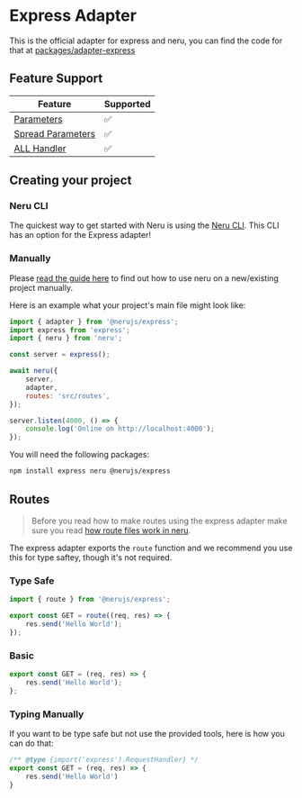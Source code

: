 # Express Adapter

This is the official adapter for express and neru, you can find the code for that at [packages/adapter-express](https://github.com/ghostdevv/neru/tree/main/packages/adapter-express)

## Feature Support

| Feature                                                         | Supported |
|-----------------------------------------------------------------|-----------|
| [Parameters](/guide/routes/parameters#regular-parameters)       | ✅        |
| [Spread Parameters](/guide/routes/parameters#spread-parameters) | ✅        |
| [ALL Handler](/guide/routes/handlers#all-handlers)              | ✅        |

## Creating your project

### Neru CLI

The quickest way to get started with Neru is using the [Neru CLI](/guide/#neru-cli). This CLI has an option for the Express adapter!

### Manually

Please [read the guide here](/guide/#add-neru-to-an-existing-project) to find out how to use neru on a new/existing project manually.

Here is an example what your project's main file might look like:

```js
import { adapter } from '@nerujs/express';
import express from 'express';
import { neru } from 'neru';

const server = express();

await neru({
    server,
    adapter,
    routes: 'src/routes',
});

server.listen(4000, () => {
    console.log('Online on http://localhost:4000');
});
```

You will need the following packages:

```bash
npm install express neru @nerujs/express
```

## Routes

> Before you read how to make routes using the express adapter make sure you read [how route files work in neru](/guide/routes/files).

The express adapter exports the `route` function and we recommend you use this for type saftey, though it's not required.

### Type Safe

```js
import { route } from '@nerujs/express';

export const GET = route((req, res) => {
    res.send('Hello World');
});
```

### Basic

```js
export const GET = (req, res) => {
    res.send('Hello World');
};
```

### Typing Manually

If you want to be type safe but not use the provided tools, here is how you can do that:

```ts
/** @type {import('express').RequestHandler} */
export const GET = (req, res) => {
    res.send('Hello World')
}
```